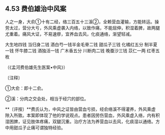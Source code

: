 ## 4.53 费伯雄治中风案

人之一身，大俞①十有二经，络三百五十三溪②，全赖营血灌输，方能转运。操劳太过，营分大亏，外风乘虚袭入内络，以致作痛，不能屈伸，积湿着脾，故两腿尤重着。痛风大证，不易速瘳，宜养血去风，化痰通络，渐望轻减。

大生地四钱 当归身二钱 酒白芍一钱半金毛脊二钱 甜瓜子三钱 化橘红五分 制半夏一钱 怀牛膝二钱 酒独活一钱   广木香五分 川断肉二钱 晚蚕沙三钱 苡仁一两 红枣五枚

（《孟河费伯雄先生医案•中风》）

〔注释〕

①大俞：即十二俞。

②溪：分肉之交会处，相当于经穴的部位。

**〔评按〕**费氏认为，中风之证皆由营血亏损，经俞络溪不得灌养，外风乘虚隙入所致。本案即体现了他的学说观点。患者因劳伤营血，外风乘虚入络，内有积湿困脾，证见肢体疼痛，双腿沉重。治疗方法为养营血以去风，化痰湿以通络。方中用甜瓜子止痛可谓独特经验。
